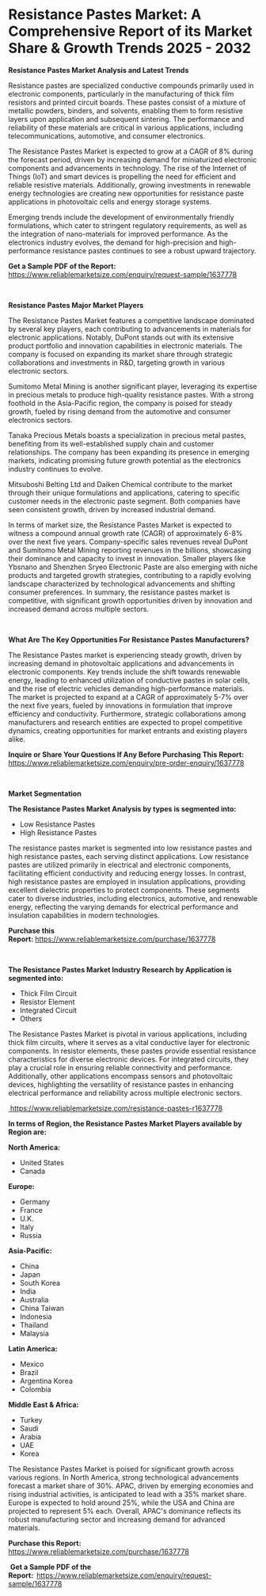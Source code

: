 <p><h1>Resistance Pastes Market: A Comprehensive Report of its Market Share & Growth Trends 2025 - 2032</h1></p><p><strong>Resistance Pastes Market Analysis and Latest Trends</strong></p>
<p><p>Resistance pastes are specialized conductive compounds primarily used in electronic components, particularly in the manufacturing of thick film resistors and printed circuit boards. These pastes consist of a mixture of metallic powders, binders, and solvents, enabling them to form resistive layers upon application and subsequent sintering. The performance and reliability of these materials are critical in various applications, including telecommunications, automotive, and consumer electronics.</p><p>The Resistance Pastes Market is expected to grow at a CAGR of 8% during the forecast period, driven by increasing demand for miniaturized electronic components and advancements in technology. The rise of the Internet of Things (IoT) and smart devices is propelling the need for efficient and reliable resistive materials. Additionally, growing investments in renewable energy technologies are creating new opportunities for resistance paste applications in photovoltaic cells and energy storage systems. </p><p>Emerging trends include the development of environmentally friendly formulations, which cater to stringent regulatory requirements, as well as the integration of nano-materials for improved performance. As the electronics industry evolves, the demand for high-precision and high-performance resistance pastes continues to see a robust upward trajectory.</p></p>
<p><strong>Get a Sample PDF of the Report:&nbsp;</strong> <a href="https://www.reliablemarketsize.com/enquiry/request-sample/1637778?utm_campaign=2479&utm_medium=2&utm_source=Github&utm_content=ia&utm_term=18042025&utm_id=resistance-pastes">https://www.reliablemarketsize.com/enquiry/request-sample/1637778</a></p>
<p>&nbsp;</p>
<p><strong>Resistance Pastes Major Market Players</strong></p>
<p><p>The Resistance Pastes Market features a competitive landscape dominated by several key players, each contributing to advancements in materials for electronic applications. Notably, DuPont stands out with its extensive product portfolio and innovation capabilities in electronic materials. The company is focused on expanding its market share through strategic collaborations and investments in R&D, targeting growth in various electronic sectors.</p><p>Sumitomo Metal Mining is another significant player, leveraging its expertise in precious metals to produce high-quality resistance pastes. With a strong foothold in the Asia-Pacific region, the company is poised for steady growth, fueled by rising demand from the automotive and consumer electronics sectors.</p><p>Tanaka Precious Metals boasts a specialization in precious metal pastes, benefiting from its well-established supply chain and customer relationships. The company has been expanding its presence in emerging markets, indicating promising future growth potential as the electronics industry continues to evolve.</p><p>Mitsuboshi Belting Ltd and Daiken Chemical contribute to the market through their unique formulations and applications, catering to specific customer needs in the electronic paste segment. Both companies have seen consistent growth, driven by increased industrial demand.</p><p>In terms of market size, the Resistance Pastes Market is expected to witness a compound annual growth rate (CAGR) of approximately 6-8% over the next five years. Company-specific sales revenues reveal DuPont and Sumitomo Metal Mining reporting revenues in the billions, showcasing their dominance and capacity to invest in innovation. Smaller players like Ybsnano and Shenzhen Sryeo Electronic Paste are also emerging with niche products and targeted growth strategies, contributing to a rapidly evolving landscape characterized by technological advancements and shifting consumer preferences. In summary, the resistance pastes market is competitive, with significant growth opportunities driven by innovation and increased demand across multiple sectors.</p></p>
<p>&nbsp;</p>
<p><strong>What Are The Key Opportunities For Resistance Pastes Manufacturers?</strong></p>
<p><p>The Resistance Pastes market is experiencing steady growth, driven by increasing demand in photovoltaic applications and advancements in electronic components. Key trends include the shift towards renewable energy, leading to enhanced utilization of conductive pastes in solar cells, and the rise of electric vehicles demanding high-performance materials. The market is projected to expand at a CAGR of approximately 5-7% over the next five years, fueled by innovations in formulation that improve efficiency and conductivity. Furthermore, strategic collaborations among manufacturers and research entities are expected to propel competitive dynamics, creating opportunities for market entrants and existing players alike.</p></p>
<p><strong>Inquire or Share Your Questions If Any Before Purchasing This Report:</strong> <a href="https://www.reliablemarketsize.com/enquiry/pre-order-enquiry/1637778?utm_campaign=2479&utm_medium=2&utm_source=Github&utm_content=ia&utm_term=18042025&utm_id=resistance-pastes">https://www.reliablemarketsize.com/enquiry/pre-order-enquiry/1637778</a></p>
<p>&nbsp;</p>
<p><strong>Market Segmentation</strong></p>
<p><strong>The Resistance Pastes Market Analysis by types is segmented into:</strong></p>
<p><ul><li>Low Resistance Pastes</li><li>High Resistance Pastes</li></ul></p>
<p><p>The resistance pastes market is segmented into low resistance pastes and high resistance pastes, each serving distinct applications. Low resistance pastes are utilized primarily in electrical and electronic components, facilitating efficient conductivity and reducing energy losses. In contrast, high resistance pastes are employed in insulation applications, providing excellent dielectric properties to protect components. These segments cater to diverse industries, including electronics, automotive, and renewable energy, reflecting the varying demands for electrical performance and insulation capabilities in modern technologies.</p></p>
<p><strong>Purchase this Report:&nbsp;</strong><a href="https://www.reliablemarketsize.com/purchase/1637778?utm_campaign=2479&utm_medium=2&utm_source=Github&utm_content=ia&utm_term=18042025&utm_id=resistance-pastes">https://www.reliablemarketsize.com/purchase/1637778</a></p>
<p>&nbsp;</p>
<p><strong>The Resistance Pastes Market Industry Research by Application is segmented into:</strong></p>
<p><ul><li>Thick Film Circuit</li><li>Resistor Element</li><li>Integrated Circuit</li><li>Others</li></ul></p>
<p><p>The Resistance Pastes Market is pivotal in various applications, including thick film circuits, where it serves as a vital conductive layer for electronic components. In resistor elements, these pastes provide essential resistance characteristics for diverse electronic devices. For integrated circuits, they play a crucial role in ensuring reliable connectivity and performance. Additionally, other applications encompass sensors and photovoltaic devices, highlighting the versatility of resistance pastes in enhancing electrical performance and reliability across multiple electronic sectors.</p></p>
<p><a href="https://www.reliablemarketsize.com/resistance-pastes-r1637778?utm_campaign=2479&utm_medium=2&utm_source=Github&utm_content=ia&utm_term=18042025&utm_id=resistance-pastes">&nbsp;https://www.reliablemarketsize.com/resistance-pastes-r1637778</a></p>
<p><strong>In terms of Region, the Resistance Pastes Market Players available by Region are:</strong></p>
<p>
    <p> <strong> North America: </strong>
        <ul>
            <li>United States</li>
            <li>Canada</li>
        </ul>
        </p> 
    <p> <strong> Europe: </strong>
        <ul>
            <li>Germany</li>
            <li>France</li>
            <li>U.K.</li>
            <li>Italy</li>
            <li>Russia</li>
        </ul>
        </p> 
    <p> <strong> Asia-Pacific: </strong>
        <ul>
            <li>China</li>
            <li>Japan</li>
            <li>South Korea</li>
            <li>India</li>
            <li>Australia</li>
            <li>China Taiwan</li>
            <li>Indonesia</li>
            <li>Thailand</li>
            <li>Malaysia</li>
        </ul>
        </p> 
    <p> <strong> Latin America: </strong>
        <ul>
            <li>Mexico</li>
            <li>Brazil</li>
            <li>Argentina Korea</li>
            <li>Colombia</li>
        </ul>
        </p> 
    <p> <strong> Middle East & Africa: </strong>
        <ul>
            <li>Turkey</li>
            <li>Saudi</li>
            <li>Arabia</li>
            <li>UAE</li>
            <li>Korea</li>
        </ul>
    </p>
    </p>
<p><p>The Resistance Pastes Market is poised for significant growth across various regions. In North America, strong technological advancements forecast a market share of 30%. APAC, driven by emerging economies and rising industrial activities, is anticipated to lead with a 35% market share. Europe is expected to hold around 25%, while the USA and China are projected to represent 5% each. Overall, APAC's dominance reflects its robust manufacturing sector and increasing demand for advanced materials.</p></p>
<p><strong>Purchase this Report: </strong><a href="https://www.reliablemarketsize.com/purchase/1637778?utm_campaign=2479&utm_medium=2&utm_source=Github&utm_content=ia&utm_term=18042025&utm_id=resistance-pastes">https://www.reliablemarketsize.com/purchase/1637778</a></p>
<p>&nbsp;<strong>Get a Sample PDF of the Report:&nbsp;&nbsp;</strong><a href="https://www.reliablemarketsize.com/enquiry/request-sample/1637778?utm_campaign=2479&utm_medium=2&utm_source=Github&utm_content=ia&utm_term=18042025&utm_id=resistance-pastes">https://www.reliablemarketsize.com/enquiry/request-sample/1637778</a></p>
<p><strong></strong></p>
<p><p></p><p></p><p></p></p>
